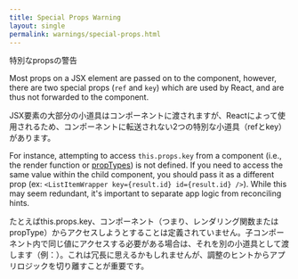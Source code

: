 ```yaml
---
title: Special Props Warning
layout: single
permalink: warnings/special-props.html
---
```


特別なpropsの警告

Most props on a JSX element are passed on to the component, however, there are two special props (`ref` and `key`) which are used by React, and are thus not forwarded to the component.

JSX要素の大部分の小道具はコンポーネントに渡されますが、Reactによって使用されるため、コンポーネントに転送されない2つの特別な小道具（refとkey）があります。


For instance, attempting to access `this.props.key` from a component (i.e., the render function or [propTypes](/docs/typechecking-with-proptypes.html#proptypes)) is not defined. If you need to access the same value within the child component, you should pass it as a different prop (ex: `<ListItemWrapper key={result.id} id={result.id} />`). While this may seem redundant, it's important to separate app logic from reconciling hints.

たとえばthis.props.key、コンポーネント（つまり、レンダリング関数またはpropType）からアクセスしようとすることは定義されていません。子コンポーネント内で同じ値にアクセスする必要がある場合は、それを別の小道具として渡します（例：）<ListItemWrapper key={result.id} id={result.id} />。これは冗長に思えるかもしれませんが、調整のヒントからアプリロジックを切り離すことが重要です。

